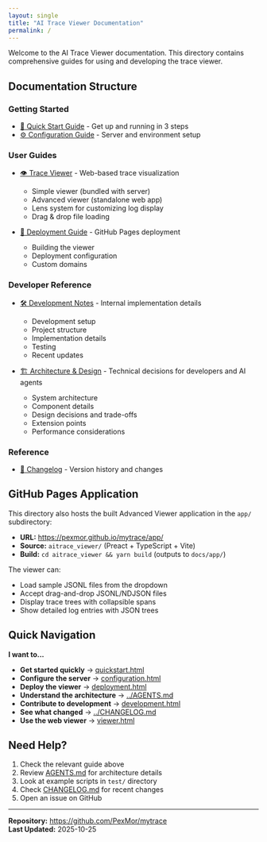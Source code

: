 ```yaml
---
layout: single
title: "AI Trace Viewer Documentation"
permalink: /
---
```


Welcome to the AI Trace Viewer documentation. This directory contains comprehensive guides for using and developing the trace viewer.

## Documentation Structure

### Getting Started

- [📖 Quick Start Guide](quickstart.html) - Get up and running in 3 steps
- [⚙️ Configuration Guide](configuration.html) - Server and environment setup

### User Guides

- [👁️ Trace Viewer](viewer.html) - Web-based trace visualization
  - Simple viewer (bundled with server)
  - Advanced viewer (standalone web app)
  - Lens system for customizing log display
  - Drag & drop file loading

- [🚀 Deployment Guide](deployment.html) - GitHub Pages deployment
  - Building the viewer
  - Deployment configuration
  - Custom domains

### Developer Reference

- [🛠️ Development Notes](development.html) - Internal implementation details
  - Development setup
  - Project structure
  - Implementation details
  - Testing
  - Recent updates

- [🏗️ Architecture & Design](../AGENTS.md) - Technical decisions for developers and AI agents
  - System architecture
  - Component details
  - Design decisions and trade-offs
  - Extension points
  - Performance considerations

### Reference

- [📝 Changelog](../CHANGELOG.md) - Version history and changes

## GitHub Pages Application

This directory also hosts the built Advanced Viewer application in the `app/` subdirectory:

- **URL:** <https://pexmor.github.io/mytrace/app/>
- **Source:** `aitrace_viewer/` (Preact + TypeScript + Vite)
- **Build:** `cd aitrace_viewer && yarn build` (outputs to `docs/app/`)

The viewer can:
- Load sample JSONL files from the dropdown
- Accept drag-and-drop JSONL/NDJSON files
- Display trace trees with collapsible spans
- Show detailed log entries with JSON trees

## Quick Navigation

**I want to...**

- **Get started quickly** → [quickstart.html](quickstart.html)
- **Configure the server** → [configuration.html](configuration.html)
- **Deploy the viewer** → [deployment.html](deployment.html)
- **Understand the architecture** → [../AGENTS.md](../AGENTS.md)
- **Contribute to development** → [development.html](development.html)
- **See what changed** → [../CHANGELOG.md](../CHANGELOG.md)
- **Use the web viewer** → [viewer.html](viewer.html)

## Need Help?

1. Check the relevant guide above
2. Review [AGENTS.md](../AGENTS.md) for architecture details
3. Look at example scripts in `test/` directory
4. Check [CHANGELOG.md](../CHANGELOG.md) for recent changes
5. Open an issue on GitHub

---

**Repository:** https://github.com/PexMor/mytrace  
**Last Updated:** 2025-10-25


